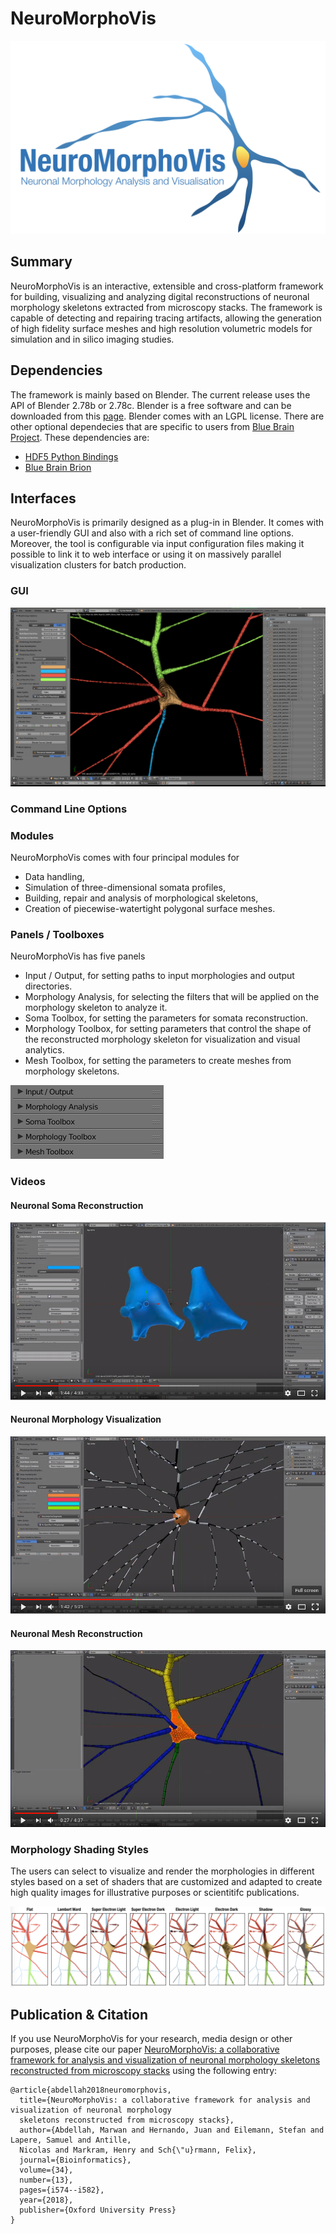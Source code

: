 # NeuroMorphoVis
![](images/nmv-logo.png "NeuroMorphoVis")


## Summary
NeuroMorphoVis is an interactive, extensible and cross-platform framework for building, 
visualizing and analyzing digital reconstructions of neuronal morphology skeletons extracted 
from microscopy stacks. The framework is capable of detecting and repairing tracing artifacts, 
allowing the generation of high fidelity surface meshes and high resolution volumetric models 
for simulation and in silico imaging studies.


## Dependencies 
The framework is mainly based on Blender. The current release uses the API of Blender 2.78b or 2.78c. Blender is a free software and can be downloaded from this [page](http://download.blender.org/release/). Blender comes with an LGPL license. 
There are other optional dependecies that are specific to users from [Blue Brain Project](https://github.com/BlueBrain). These dependencies are:
+ [HDF5 Python Bindings](https://www.h5py.org)
+ [Blue Brain Brion](https://github.com/BlueBrain/Brion) 


## Interfaces
NeuroMorphoVis is primarily designed as a plug-in in Blender. It comes with a user-friendly GUI and also with a rich set of command line options. Moreover, the tool is configurable via input configuration files making it possible to link it to web interface or using it on massively parallel visualization clusters for batch production.   

### GUI
![](images/neuromorphovis-interface.png "NeuroMorphoVis Interface")

### Command Line Options

### Modules 
NeuroMorphoVis comes with four principal modules for 
+ Data handling,
+ Simulation of three-dimensional somata profiles,
+ Building, repair and analysis of morphological skeletons,
+ Creation of piecewise-watertight polygonal surface meshes.

### Panels / Toolboxes
NeuroMorphoVis has five panels   
+ Input / Output, for setting paths to input morphologies and output directories. 
+ Morphology Analysis, for selecting the filters that will be applied on the morphology skeleton to analyze it.
+ Soma Toolbox, for setting the parameters for somata reconstruction.
+ Morphology Toolbox, for setting parameters that control the shape of the reconstructed morphology skeleton for visualization and visual analytics.
+ Mesh Toolbox, for setting the parameters to create meshes from morphology skeletons.

![](images/neuromorphovis-panels.png "NeuroMorphoVis Panels")

### Videos 

#### Neuronal Soma Reconstruction 
[![](images/soma-reconstruction.png)](https://www.youtube.com/watch?v=v02HogkFODU)

#### Neuronal Morphology Visualization 
[![](images/morphology-reconstruction.png)](https://www.youtube.com/watch?v=74PGirMx3ks&t=102s)

#### Neuronal Mesh Reconstruction 
[![](images/mesh-generation.png)](https://www.youtube.com/watch?v=oxCKwrZSV98&t=130s)

### Morphology Shading Styles
The users can select to visualize and render the morphologies in different styles based on a set of shaders that are customized and adapted to create high quality images for illustrative purposes or scientitifc publications. 

![](images/morphology-shading-styles.png "Morphology Shading Styles")


## Publication & Citation 
If you use NeuroMorphoVis for your research, media design or other purposes, please cite our paper [NeuroMorphoVis: a collaborative framework for analysis and visualization of neuronal morphology skeletons reconstructed from microscopy stacks](https://academic.oup.com/bioinformatics/article/34/13/i574/5045775) using the following entry:

```
@article{abdellah2018neuromorphovis,
  title={NeuroMorphoVis: a collaborative framework for analysis and visualization of neuronal morphology 
  skeletons reconstructed from microscopy stacks},
  author={Abdellah, Marwan and Hernando, Juan and Eilemann, Stefan and Lapere, Samuel and Antille, 
  Nicolas and Markram, Henry and Sch{\"u}rmann, Felix},
  journal={Bioinformatics},
  volume={34},
  number={13},
  pages={i574--i582},
  year={2018},
  publisher={Oxford University Press}
}
```
